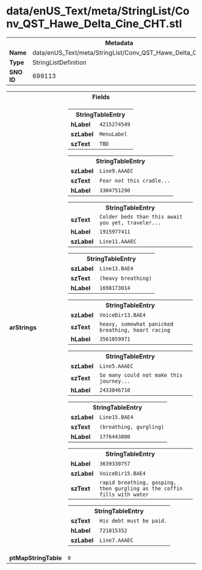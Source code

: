 <h1>data/enUS_Text/meta/StringList/Conv_QST_Hawe_Delta_Cine_CHT.stl</h1><table><tr><th colspan="100%">Metadata</th></tr><tr><td><b>Name</b></td><td>data/enUS_Text/meta/StringList/Conv_QST_Hawe_Delta_Cine_CHT.stl</td></tr><tr><td><b>Type</b></td><td>StringListDefinition</td></tr><tr><td><b>SNO ID</b></td><td>699113</td></tr></table>

<table><tr><th colspan="100%">Fields</th></tr><tr><td><b>arStrings</b></td><td><table><tr><th colspan="100%">StringTableEntry</th></tr><tr><td><b>hLabel</b></td><td><code>4215274549</code></td></tr><tr><td><b>szLabel</b></td><td><code>MenuLabel</code></td></tr><tr><td><b>szText</b></td><td><code>TBD</code></td></tr></table>


<table><tr><th colspan="100%">StringTableEntry</th></tr><tr><td><b>szLabel</b></td><td><code>Line9.AAAEC</code></td></tr><tr><td><b>szText</b></td><td><code>Fear not this cradle...</code></td></tr><tr><td><b>hLabel</b></td><td><code>3304751290</code></td></tr></table>


<table><tr><th colspan="100%">StringTableEntry</th></tr><tr><td><b>szText</b></td><td><code>Colder beds than this await you yet, traveler...</code></td></tr><tr><td><b>hLabel</b></td><td><code>1915977411</code></td></tr><tr><td><b>szLabel</b></td><td><code>Line11.AAAEC</code></td></tr></table>


<table><tr><th colspan="100%">StringTableEntry</th></tr><tr><td><b>szLabel</b></td><td><code>Line13.BAE4</code></td></tr><tr><td><b>szText</b></td><td><code>(heavy breathing)</code></td></tr><tr><td><b>hLabel</b></td><td><code>1698173014</code></td></tr></table>


<table><tr><th colspan="100%">StringTableEntry</th></tr><tr><td><b>szLabel</b></td><td><code>VoiceDir13.BAE4</code></td></tr><tr><td><b>szText</b></td><td><code>heavy, somewhat panicked breathing, heart racing</code></td></tr><tr><td><b>hLabel</b></td><td><code>3561059971</code></td></tr></table>


<table><tr><th colspan="100%">StringTableEntry</th></tr><tr><td><b>szLabel</b></td><td><code>Line5.AAAEC</code></td></tr><tr><td><b>szText</b></td><td><code>So many could not make this journey...</code></td></tr><tr><td><b>hLabel</b></td><td><code>2433846710</code></td></tr></table>


<table><tr><th colspan="100%">StringTableEntry</th></tr><tr><td><b>szLabel</b></td><td><code>Line15.BAE4</code></td></tr><tr><td><b>szText</b></td><td><code>(breathing, gurgling)</code></td></tr><tr><td><b>hLabel</b></td><td><code>1776443800</code></td></tr></table>


<table><tr><th colspan="100%">StringTableEntry</th></tr><tr><td><b>hLabel</b></td><td><code>3639330757</code></td></tr><tr><td><b>szLabel</b></td><td><code>VoiceDir15.BAE4</code></td></tr><tr><td><b>szText</b></td><td><code>rapid breathing, gasping, then gurgling as the coffin fills with water</code></td></tr></table>


<table><tr><th colspan="100%">StringTableEntry</th></tr><tr><td><b>szText</b></td><td><code>His debt must be paid.</code></td></tr><tr><td><b>hLabel</b></td><td><code>721815352</code></td></tr><tr><td><b>szLabel</b></td><td><code>Line7.AAAEC</code></td></tr></table>


</td></tr><tr><td><b>ptMapStringTable</b></td><td><code>0</code></td></tr></table>


